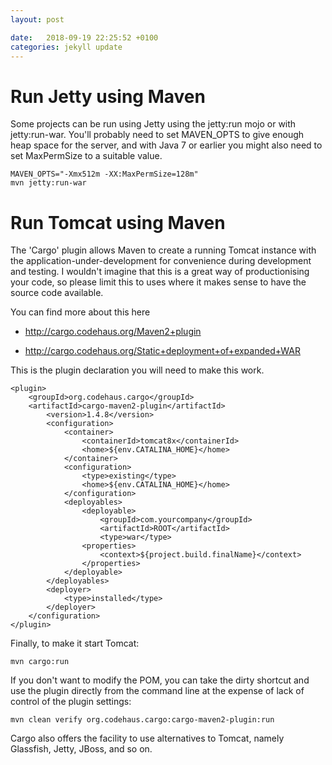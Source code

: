 ```yaml
---
layout: post

date:   2018-09-19 22:25:52 +0100
categories: jekyll update
---
```

Run Jetty using Maven
=====================

Some projects can be run using Jetty using the jetty:run mojo or with
jetty:run-war. You'll probably need to set MAVEN\_OPTS to give enough
heap space for the server, and with Java 7 or earlier you might also
need to set MaxPermSize to a suitable value.

    MAVEN_OPTS="-Xmx512m -XX:MaxPermSize=128m" 
    mvn jetty:run-war 

Run Tomcat using Maven
======================

The 'Cargo' plugin allows Maven to create a running Tomcat instance with
the application-under-development for convenience during development and
testing. I wouldn't imagine that this is a great way of productionising
your code, so please limit this to uses where it makes sense to have the
source code available.

You can find more about this here

-   <http://cargo.codehaus.org/Maven2+plugin>

-   <http://cargo.codehaus.org/Static+deployment+of+expanded+WAR>

This is the plugin declaration you will need to make this work.

    <plugin>
        <groupId>org.codehaus.cargo</groupId>
        <artifactId>cargo-maven2-plugin</artifactId>
            <version>1.4.8</version>
            <configuration>
                <container>
                    <containerId>tomcat8x</containerId>
                    <home>${env.CATALINA_HOME}</home>
                </container>
                <configuration>
                    <type>existing</type>
                    <home>${env.CATALINA_HOME}</home>
                </configuration>
                <deployables>
                    <deployable>
                        <groupId>com.yourcompany</groupId>
                        <artifactId>ROOT</artifactId>
                        <type>war</type>
                    <properties>
                        <context>${project.build.finalName}</context>
                    </properties>
                </deployable>
            </deployables>
            <deployer>
                <type>installed</type>
            </deployer>
        </configuration>
    </plugin>

Finally, to make it start Tomcat:

    mvn cargo:run

If you don't want to modify the POM, you can take the dirty shortcut and
use the plugin directly from the command line at the expense of lack of
control of the plugin settings:

    mvn clean verify org.codehaus.cargo:cargo-maven2-plugin:run

Cargo also offers the facility to use alternatives to Tomcat, namely
Glassfish, Jetty, JBoss, and so on.
